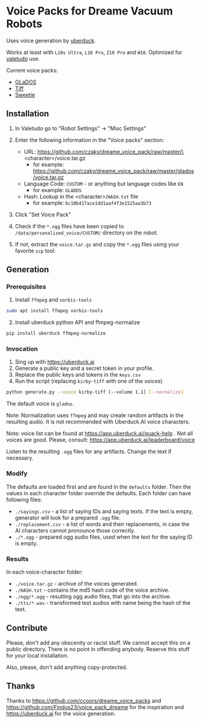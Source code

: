 # Voice Packs for Dreame Vacuum Robots

Uses voice generation by [uberduck](https://uberduck.ai/).

Works at least with `L10s Ultra`, `L10 Pro`, `Z10 Pro` and `W10`.
Optimized for [valetudo](https://valetudo.cloud/) use.

Current voice packs:
 
  * [GLaDOS](./glados/voice.tar.gz)
  * [Tiff](./kirby-tiff/voice.tar.gz)
  * [Sweetie](./sweetie-belle/voice.tar.gz)

## Installation

1. In Valetudo go to "Robot Settings" -> "Misc Settings"
2. Enter the following information in the "Voice packs" section:
    - URL: https://github.com/czaky/dreame_voice_pack/raw/master/\<character\>/voice.tar.gz
        - for example: https://github.com/czaky/dreame_voice_pack/raw/master/glados/voice.tar.gz  
    - Language Code: `CUSTOM` - or anything but language codes like `EN`
        - for example: `GLADOS`
    - Hash: Lookup in the \<character\>/`HASH.txt` file
        - for example: `bc10b417ace1dd1aaf4f3e1525aa3b73`
3. Click "Set Voice Pack"

4. Check if the `*.ogg` files have been copied to `/data/personalized_voice/CUSTOM/` directory on the robot.
5. If not, extract the `voice.tar.gz` and copy the `*.ogg` files using your favorite `scp` tool. 

## Generation

### Prerequisites

1. Install `ffmpeg` and `vorbis-tools`

```sh
sudo apt install ffmpeg vorbis-tools
```

2. Install uberduck python API and ffmpeg-normalize

```sh
pip install uberduck ffmpeg-normalize
```

### Invocation

1. Sing up with https://uberduck.ai
2. Generate a public key and a secret token in your profile.
3. Replace the public keys and tokens in the `keys.csv`
4. Run the script (replacing `kirby-tiff` with one of the voices)

```sh
python generate.py --voice kirby-tiff [--volume 1.1] [--normalize]
```

The default voice is `glados`.

Note: Normalization uses `ffmpeg` and may create random artifacts in the resulting audio. It is not recommended with Uberduck.AI voice characters.  

Note: voice list can be found at https://app.uberduck.ai/quack-help . 
Not all voices are good. Please, consult: https://app.uberduck.ai/leaderboard/voice

Listen to the resulting `.ogg` files for any artifacts. Change the text if necessary.

### Modify

The defaults are loaded first and are found in the `defaults` folder.
Then the values in each character folder override the defaults.
Each folder can have following files:

 * `./sayings.csv` - a list of saying IDs and saying texts. If the text is empty, generator will look for a prepared `.ogg` file.
 * `./replacement.csv` - a list of words and their replacements, in case the AI characters cannot pronounce those correctly.
 * `./*.ogg` - prepared ogg audio files, used when the text for the saying ID is empty.

### Results

In each voice-character folder:

 * `./voice.tar.gz` - archive of the voices generated.
 * `./HASH.txt` - contains the md5 hash code of the voice archive.
 * `./ogg/*.ogg` - resulting ogg audio files, that go into the archive.
 * `./tts/*.wav` - transformed text audios with name being the hash of the text.

## Contribute

Please, don't add any obscenity or racist stuff. We cannot accept this on a public directory. There is no point in offending anybody. Reserve this stuff for your local installation.

Also, please, don't add anything copy-protected.

## Thanks

Thanks to https://github.com/ccoors/dreame_voice_packs and https://github.com/Findus23/voice_pack_dreame for the inspiration and https://uberduck.ai for the voice generation.
